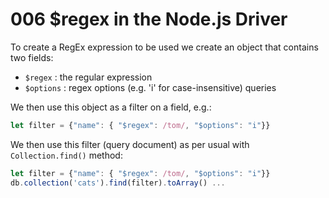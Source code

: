 # 006 $regex in the Node.js Driver

To create a RegEx expression to be used we create an object that contains two fields:

- `$regex` : the regular expression
- `$options` : regex options (e.g. 'i' for case-insensitive) queries

We then use this object as a filter on a field, e.g.:

```javascript
let filter = {"name": { "$regex": /tom/, "$options": "i"}}
```

We then use this filter (query document) as per usual with `Collection.find()` method:

```javascript
let filter = {"name": { "$regex": /tom/, "$options": "i"}}
db.collection('cats').find(filter).toArray() ...
```
